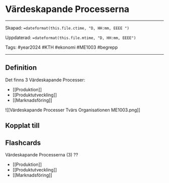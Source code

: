 # Värdeskapande Processerna

---
Skapad: `=dateformat(this.file.ctime, "D, HH:mm, EEEE ")`

Uppdaterad: `=dateformat(this.file.mtime, "D, HH:mm, EEEE")`

Tags: #year2024 #KTH #ekonomi #ME1003 #begrepp

---

## Definition

Det finns 3 Värdeskapande Processer:

- [[Produktion]]
- [[Produktutveckling]]
- [[Marknadsföring]]

![[Värdeskapande Processer Tvärs Organisationen ME1003.png]]

## Kopplat till

## Flashcards

Värdeskapande Processerna (3)
??
- [[Produktion]]
- [[Produktutveckling]]
- [[Marknadsföring]]
<!--SR:!2024-02-13,3,250!2024-02-12,3,268-->
